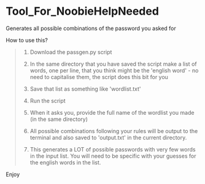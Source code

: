 # Tool_For_NoobieHelpNeeded
Generates all possible combinations of the password you asked for

How to use this?
>1. Download the passgen.py script
>
>2. In the same directory that you have saved the script make a list of words, one per line, that you think might be the 'english word' - no need to capitalise them, the script does this bit for you
>
>3. Save that list as something like 'wordlist.txt'
>
>4. Run the script
>
>5. When it asks you, provide the full name of the wordlist you made (in the same directory)
>
>6. All possible combinations following your rules will be output to the terminal and also saved to 'output.txt' in the current directory.
>
>7. This generates a LOT of possible passwords with very few words in the input list. You will need to be specific with your guesses for the english words in the list.

Enjoy
